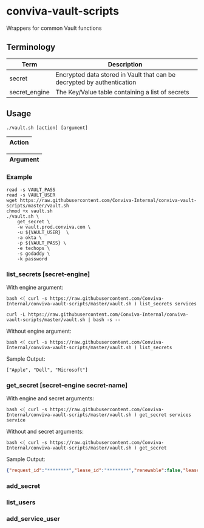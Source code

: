 # conviva-vault-scripts
Wrappers for common Vault functions

## Terminology
| Term          | Description                                                            |
| -             | -                                                                      |
| secret        | Encrypted data stored in Vault that can be decrypted by authentication |
| secret_engine | The Key/Value table containing a list of secrets                       |

## Usage
```
./vault.sh [action] [argument]
```

| Action |
| -      |



| Argument |
| -        |

### Example
```
read -s VAULT_PASS
read -s VAULT_USER
wget https://raw.githubusercontent.com/Conviva-Internal/conviva-vault-scripts/master/vault.sh
chmod +x vault.sh
./vault.sh \
    get_secret \
    -w vault.prod.conviva.com \
    -u ${VAULT_USER}  \
    -a okta \
    -p ${VAULT_PASS} \
    -e techops \
    -s godaddy \
    -k password
```

### list_secrets [secret-engine]
With engine argument:
```shell
bash <( curl -s https://raw.githubusercontent.com/Conviva-Internal/conviva-vault-scripts/master/vault.sh ) list_secrets services

curl -L https://raw.githubusercontent.com/Conviva-Internal/conviva-vault-scripts/master/vault.sh | bash -s -- 
```

Without engine argument:
```shell
bash <( curl -s https://raw.githubusercontent.com/Conviva-Internal/conviva-vault-scripts/master/vault.sh ) list_secrets
```

Sample Output:
```shell
["Apple", "Dell", "Microsoft"]
```

### get_secret [secret-engine secret-name]
With engine and secret arguments:
```shell
bash <( curl -s https://raw.githubusercontent.com/Conviva-Internal/conviva-vault-scripts/master/vault.sh ) get_secret services service
```

Without and secret arguments:
```shell
bash <( curl -s https://raw.githubusercontent.com/Conviva-Internal/conviva-vault-scripts/master/vault.sh ) get_secret
```

Sample Output:
```json
{"request_id":"********","lease_id":"********","renewable":false,"lease_duration":0,"data":{"data":{"password":"********","username":"********"},"metadata":{"created_time":"********","deletion_time":"","destroyed":false,"version":1}},"wrap_info":null,"warnings":null,"auth":null}
```

### add_secret

### list_users

### add_service_user
